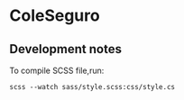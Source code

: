 ColeSeguro
==========

## Development notes

To compile SCSS file,run:

```
scss --watch sass/style.scss:css/style.cs
```

